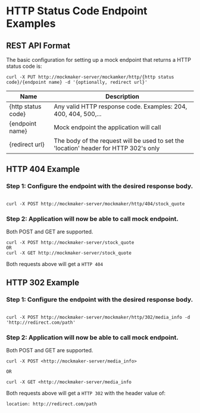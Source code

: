 # HTTP Status Code Endpoint Examples

## REST API Format

The basic configuration for setting up a mock endpoint that returns a HTTP status code is:

```
curl -X PUT http://mockmaker-server/mockamker/http/{http status code}/{endpoint name} -d '{optionally, redirect url}'
```

Name               | Description
------------------ | -------------------------------------------------------------------------------------
{http status code} | Any valid HTTP response code. Examples: 204, 400, 404, 500,...
{endpoint name}    | Mock endpoint the application will call
{redirect url}     | The body of the request will be used to set the 'location' header for HTTP 302's only

## HTTP 404 Example

### Step 1: Configure the endpoint with the desired response body.

```

curl -X POST http://mockmaker-server/mockmaker/http/404/stock_quote
```

### Step 2: Application will now be able to call mock endpoint.

Both POST and GET are supported.

```
curl -X POST http://mockmaker-server/stock_quote
OR
curl -X GET http://mockmaker-server/stock_quote
```

Both requests above will get a `HTTP 404`

## HTTP 302 Example

### Step 1: Configure the endpoint with the desired response body.

```

curl -X POST http://mockmaker-server/mockmaker/http/302/media_info -d 'http://redirect.com/path'
```

### Step 2: Application will now be able to call mock endpoint.

Both POST and GET are supported.

```
curl -X POST <http://mockmaker-server/media_info>

OR

curl -X GET <http://mockmaker-server/media_info
```

Both requests above will get a `HTTP 302` with the header value of:

```
location: http://redirect.com/path
```
